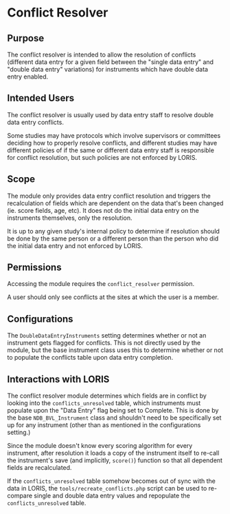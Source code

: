 # Conflict Resolver

## Purpose

The conflict resolver is intended to allow the resolution of conflicts
(different data entry for a given field between the "single data
entry" and "double data entry" variations) for instruments which
have double data entry enabled.

## Intended Users

The conflict resolver is usually used by data entry staff to resolve
double data entry conflicts.

Some studies may have protocols which involve supervisors or committees
deciding how to properly resolve conflicts, and different studies may
have different policies of if the same or different data entry staff
is responsible for conflict resolution, but such policies are not
enforced by LORIS.

## Scope

The module only provides data entry conflict resolution and triggers
the recalculation of fields which are dependent on the data that's
been changed (ie. score fields, age, etc). It does not do the initial
data entry on the instruments themselves, only the resolution.

It is up to any given study's internal policy to determine if
resolution should be done by the same person or a different person
than the person who did the initial data entry and not enforced by
LORIS.

## Permissions

Accessing the module requires the `conflict_resolver` permission.

A user should only see conflicts at the sites at which the user is
a member.

## Configurations

The `DoubleDataEntryInstruments` setting determines whether or not
an instrument gets flagged for conflicts. This is not directly used
by the module, but the base instrument class uses this to determine
whether or not to populate the conflicts table upon data entry
completion.

## Interactions with LORIS

The conflict resolver module determines which fields are in conflict
by looking into the `conflicts_unresolved` table, which instruments
must populate upon the "Data Entry" flag being set to Complete.
This is done by the base `NDB_BVL_Instrument` class and shouldn't
need to be specifically set up for any instrument (other than as
mentioned in the configurations setting.)

Since the module doesn't know every scoring algorithm for every
instrument, after resolution it loads a copy of the instrument
itself to re-call the instrument's save (and implicitly, `score()`)
function so that all dependent fields are recalculated.

If the `conflicts_unresolved` table somehow becomes out of sync
with the data in LORIS, the `tools/recreate_conflicts.php` script
can be used to re-compare single and double data entry values
and repopulate the `conflicts_unresolved` table.
